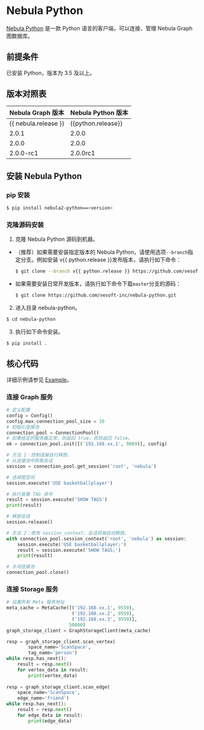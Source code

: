 # Nebula Python

[Nebula Python](https://github.com/vesoft-inc/nebula-python) 是一款 Python 语言的客户端，可以连接、管理 Nebula Graph 图数据库。

## 前提条件

已安装 Python，版本为 3.5 及以上。

## 版本对照表

|Nebula Graph 版本|Nebula Python 版本|
|:---|:---|
|{{ nebula.release }}|{{python.release}}|
|2.0.1|2.0.0|
|2.0.0|2.0.0|
|2.0.0-rc1|2.0.0rc1|

## 安装 Nebula Python

### pip 安装

```bash
$ pip install nebula2-python==<version>
```

### 克隆源码安装

1. 克隆 Nebula Python 源码到机器。

  - （推荐）如果需要安装指定版本的 Nebula Python，请使用选项`--branch`指定分支。例如安装 v{{ python.release }}发布版本，请执行如下命令：

    ```bash
    $ git clone --branch v{{ python.release }} https://github.com/vesoft-inc/nebula-python.git
    ```

  - 如果需要安装日常开发版本，请执行如下命令下载`master`分支的源码：

    ```bash
    $ git clone https://github.com/vesoft-inc/nebula-python.git
    ```

2. 进入目录 nebula-python。

  ```bash
  $ cd nebula-python
  ```

3. 执行如下命令安装。

  ```bash
  $ pip install .
  ```

## 核心代码

详细示例请参见 [Example](https://github.com/vesoft-inc/nebula-python/tree/master/example)。

### 连接 Graph 服务

```python
# 定义配置
config = Config()
config.max_connection_pool_size = 10
# 初始化连接池
connection_pool = ConnectionPool()
# 如果给定的服务器正常，则返回 true，否则返回 false。
ok = connection_pool.init([('192.168.xx.1', 9669)], config)

# 方法 1：控制连接自行释放。
# 从连接池中获取会话
session = connection_pool.get_session('root', 'nebula')

# 选择图空间
session.execute('USE basketballplayer')

# 执行查看 TAG 命令
result = session.execute('SHOW TAGS')
print(result)

# 释放会话
session.release()

# 方法 2：使用 session_context，会话将被自动释放。
with connection_pool.session_context('root', 'nebula') as session:
    session.execute('USE basketballplayer;')
    result = session.execute('SHOW TAGS;')
    print(result)

# 关闭连接池
connection_pool.close()
```

### 连接 Storage 服务

```python
# 设置所有 Meta 服务地址
meta_cache = MetaCache([('192.168.xx.1', 9559),
                        ('192.168.xx.2', 9559),
                        ('192.168.xx.3', 9559)],
                       50000)
graph_storage_client = GraphStorageClient(meta_cache)

resp = graph_storage_client.scan_vertex(
        space_name='ScanSpace',
        tag_name='person')
while resp.has_next():
    result = resp.next()
    for vertex_data in result:
        print(vertex_data)
        
resp = graph_storage_client.scan_edge(
    space_name='ScanSpace',
    edge_name='friend')
while resp.has_next():
    result = resp.next()
    for edge_data in result:
        print(edge_data)
```